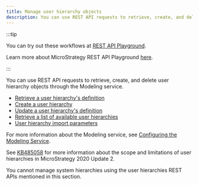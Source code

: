 ```yaml
---
title: Manage user hierarchy objects
description: You can use REST API requests to retrieve, create, and delete user hierarchy objects through the Modeling service.
---
```


:::tip

You can try out these workflows at [REST API Playground](https://www.postman.com/microstrategysdk/workspace/microstrategy-rest-api/folder/16131298-6d8c1099-18f5-45c5-95ce-478e0299fe22?ctx=documentation).

Learn more about MicroStrategy REST API Playground [here](/docs/getting-started/playground.md).

:::

You can use REST API requests to retrieve, create, and delete user hierarchy objects through the Modeling service.

- [Retrieve a user hierarchy's definition](./retrieve-a-user-hierarchys-definition.md)
- [Create a user hierarchy](./create-a-user-hierarchy.md)
- [Update a user hierarchy's definition](./update-a-user-hierarchys-definition.md)
- [Retrieve a list of available user hierarchies](./retrieve-a-list-of-available-user-hierarchies.md)
- [User hierarchy import parameters](./user-hierarchy-import-parameters.md)

For more information about the Modeling service, see [Configuring the Modeling Service](https://www2.microstrategy.com/producthelp/Current/InstallConfig/en-us/Content/modeling_service.htm).

See [KB485058](https://community.microstrategy.com/s/article/Scope-and-limitations-of-the-User-Hierarchy-REST-APIs-in-MicroStrategy-2020-Update-2?language=en_US) for more information about the scope and limitations of user hierarchies in MicroStrategy 2020 Update 2.

You cannot manage system hierarchies using the user hierarchies REST APIs mentioned in this section.
